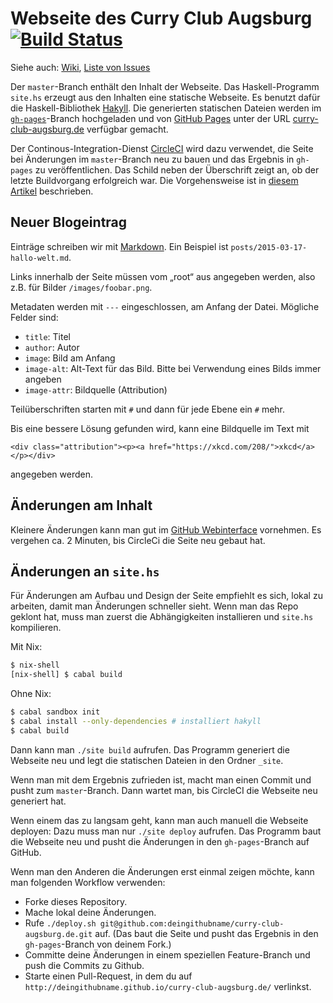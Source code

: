 # Webseite des Curry Club Augsburg [![Build Status][circleci-img]][circleci-url]

Siehe auch: [Wiki][wiki], [Liste von Issues][issues]

Der `master`-Branch enthält den Inhalt der Webseite. Das Haskell-Programm `site.hs` erzeugt aus den Inhalten eine statische Webseite. Es benutzt dafür die Haskell-Bibliothek [Hakyll][hakyll]. Die generierten statischen Dateien werden im [`gh-pages`][gh-pages-branch]-Branch hochgeladen und von [GitHub Pages][gh-pages] unter der URL [curry-club-augsburg.de](http://curry-club-augsburg.de/) verfügbar gemacht.

Der Continous-Integration-Dienst [CircleCI][circleci] wird dazu verwendet, die Seite bei Änderungen im `master`-Branch neu zu bauen und das Ergebnis in `gh-pages` zu veröffentlichen. Das Schild neben der Überschrift zeigt an, ob der letzte Buildvorgang erfolgreich war. Die Vorgehensweise ist in [diesem Artikel](http://timbaumann.info/posts/2013-08-04-hakyll-github-and-travis.html) beschrieben.

## Neuer Blogeintrag

Einträge schreiben wir mit [Markdown][md]. Ein Beispiel ist `posts/2015-03-17-hallo-welt.md`.

Links innerhalb der Seite müssen vom „root“ aus angegeben werden, also z.B. für Bilder `/images/foobar.png`.

Metadaten werden mit `---` eingeschlossen, am Anfang der Datei. Mögliche Felder sind:

- `title`: Titel
- `author`: Autor
- `image`: Bild am Anfang
- `image-alt`: Alt-Text für das Bild. Bitte bei Verwendung eines Bilds immer angeben
- `image-attr`: Bildquelle (Attribution)

Teilüberschriften starten mit `#` und dann für jede Ebene ein `#` mehr.

Bis eine bessere Lösung gefunden wird, kann eine Bildquelle im Text mit

    <div class="attribution"><p><a href="https://xkcd.com/208/">xkcd</a></p></div>

angegeben werden.


## Änderungen am Inhalt

Kleinere Änderungen kann man gut im [GitHub Webinterface][gh-webinterface] vornehmen. Es vergehen ca. 2 Minuten, bis CircleCi die Seite neu gebaut hat.


## Änderungen an `site.hs`

Für Änderungen am Aufbau und Design der Seite empfiehlt es sich, lokal zu arbeiten, damit man Änderungen schneller sieht. Wenn man das Repo geklont hat, muss man zuerst die Abhängigkeiten installieren und `site.hs` kompilieren.

Mit Nix:

```bash
$ nix-shell
[nix-shell] $ cabal build
```

Ohne Nix:

```bash
$ cabal sandbox init
$ cabal install --only-dependencies # installiert hakyll
$ cabal build
```

Dann kann man `./site build` aufrufen. Das Programm generiert die Webseite neu und legt die statischen Dateien in den Ordner `_site`.

Wenn man mit dem Ergebnis zufrieden ist, macht man einen Commit und pusht zum `master`-Branch. Dann wartet man, bis CircleCI die Webseite neu generiert hat.

Wenn einem das zu langsam geht, kann man auch manuell die Webseite deployen: Dazu muss man nur `./site deploy` aufrufen. Das Programm baut die Webseite neu und pusht die Änderungen in den `gh-pages`-Branch auf GitHub.

Wenn man den Anderen die Änderungen erst einmal zeigen möchte, kann man folgenden Workflow verwenden:

* Forke dieses Repository.
* Mache lokal deine Änderungen.
* Rufe `./deploy.sh git@github.com:deingithubname/curry-club-augsburg.de.git` auf. (Das baut die Seite und pusht das Ergebnis in den `gh-pages`-Branch von deinem Fork.)
* Committe deine Änderungen in einem speziellen Feature-Branch und push die Commits zu Github.
* Starte einen Pull-Request, in dem du auf `http://deingithubname.github.io/curry-club-augsburg.de/` verlinkst.

[wiki]: https://github.com/curry-club-aux/curry-club-augsburg.de/wiki
[issues]: https://github.com/curry-club-aux/curry-club-augsburg.de/issues
[gh-pages]: https://pages.github.com/
[circleci]: https://circleci.com/
[circleci-img]: https://img.shields.io/circleci/project/curry-club-aux/curry-club-augsburg.de/master.svg
[circleci-url]: https://circleci.com/gh/curry-club-aux/curry-club-augsburg.de/tree/master
[gh-webinterface]: https://help.github.com/articles/github-flow-in-the-browser/
[hakyll]: http://jaspervdj.be/hakyll/
[gh-pages-branch]: https://github.com/curry-club-aux/curry-club-augsburg.de/tree/gh-pages
[md]: https://daringfireball.net/projects/markdown/dingus
